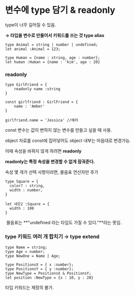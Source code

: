 # 변수에 type 담기 & readonly

type이 너무 길어질 수 있음.

**→ 타입을 변수로 만들어서 키워드를 쓰는 것 type alias**

```tsx
type Animal = string | number | undefined;
let animal :Animal = 123;

type Human = {name : string, age : number};
let human :Human = {name : 'kim', age : 20}
```

### readonly

```tsx
type GirlFriend = {
    readonly name :string
}

const girlfriend : GirlFriend = {
    name : 'Amber'
}

girlfriend.name = 'Jessica' //에러
```

const 변수는 값이 변하지 않는 변수를 만들고 싶을 때 사용.

object 자료를 const에 집어넣어도 object 내부는 마음대로 변경가능.

이때 속성을 바뀌지 않게 하려면 **readonly**

**readonly는 특정 속성을 변경할 수 없게 잠궈준다.**

속성 몇 개가 선택 사항이라면, 물음표 연산자만 추가

```tsx
type Square = {
  color? : string,
  width : number,
}

let 네모2 :Square = { 
  width : 100 
}
```

 물음표는 **"undefined 라는 타입도 가질 수 있다."**라는 뜻임.

### type 키워드 여러 개 합치기 → type extend

```tsx
type Name = string;
type Age = number;
type NewOne = Name | Age; 

type PositionsX = { x :number};
type PositionsY = { y :number};
type NewType = PositionsX & PositionsY;
let position :NewType = {x : 10, y : 20}
```

타입 키워드는 재정의 불가.
